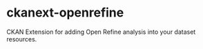 ckanext-openrefine
==================

CKAN Extension for adding Open Refine analysis into your dataset resources. 
